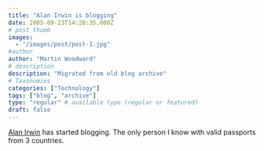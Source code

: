 ```yaml
---
title: "Alan Irwin is blogging"
date: 2005-09-23T14:28:35.000Z
# post thumb
images:
  - "/images/post/post-1.jpg"
#author
author: "Martin Woodward"
# description
description: "Migrated from old blog archive"
# Taxonomies
categories: ["Technology"]
tags: ["blog", "archive"]
type: "regular" # available type (regular or featured)
draft: false
---
```


[Alan Irwin](http://www.palmerlake.com) has started blogging.  The only person I know with valid passports from 3 countries.